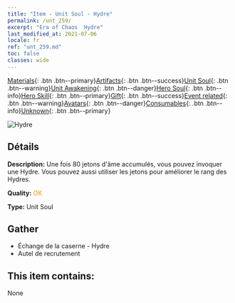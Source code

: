 ```yaml
---
title: "Item - Unit Soul - Hydre"
permalink: /unt_259/
excerpt: "Era of Chaos  Hydre"
last_modified_at: 2021-07-06
locale: fr
ref: "unt_259.md"
toc: false
classes: wide
---
```

 [Materials](/ItemsFR/){: .btn .btn--primary}[Artifacts](/ItemsFR/Artifacts/){: .btn .btn--success}[Unit Soul](/ItemsFR/UnitSoul/){: .btn .btn--warning}[Unit Awakening](/ItemsFR/UnitAwakening/){: .btn .btn--danger}[Hero Soul](/ItemsFR/HeroSoul/){: .btn .btn--info}[Hero Skill](/ItemsFR/HeroSkill/){: .btn .btn--primary}[Gift](/ItemsFR/Gift/){: .btn .btn--success}[Event related](/ItemsFR/Events/){: .btn .btn--warning}[Avatars](/ItemsFR/Avatars/){: .btn .btn--danger}[Consumables](/ItemsFR/Consumables/){: .btn .btn--info}[Unknown](/ItemsFR/Unknown/){: .btn .btn--primary}

 ![Hydre](/images/u/ti_duotoulong.jpg)

## Détails
 **Description:** Une fois 80 jetons d'âme accumulés, vous pouvez invoquer une Hydre. Vous pouvez aussi utiliser les jetons pour améliorer le rang des Hydres.

 **Quality:** <span style="color: #FF8C00">OK</span>

 **Type:** Unit Soul

## Gather

*    Échange de la caserne - Hydre 
*    Autel de recrutement 

## This item contains:

  None

